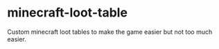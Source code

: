 # minecraft-loot-table
Custom minecraft loot tables to make the game easier but not too much easier.
